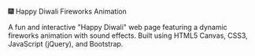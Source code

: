 🎆 Happy Diwali Fireworks Animation

A fun and interactive "Happy Diwali" web page featuring a dynamic fireworks animation with sound effects.
Built using HTML5 Canvas, CSS3, JavaScript (jQuery), and Bootstrap.
